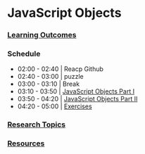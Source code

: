 # JavaScript Objects

### [Learning Outcomes](./learning-outcomes.md)

### Schedule

- 02:00 - 02:40 | Reacp Github
- 02:40 - 03:00 | puzzle
- 03:00 - 03:10 | Break
- 03:10 - 03:50 | [JavaScript Objects Part I](./javascript-objects.md)  
- 03:50 - 04:20 | [JavaScript Objects Part II](./javascript-objects.md)
- 04:20 - 05:00 | [Exercises](./exercises.md)

### [Research Topics](./research-topics.md)
### [Resources](./resources.md)
